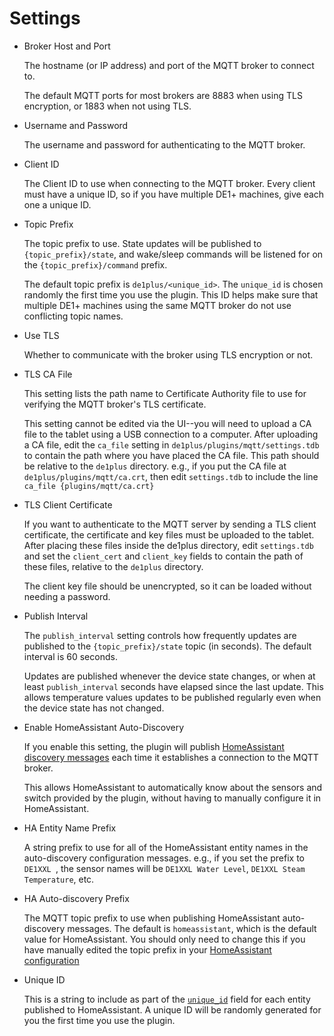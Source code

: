 # Settings

* Broker Host and Port

  The hostname (or IP address) and port of the MQTT broker to connect to.

  The default MQTT ports for most brokers are 8883 when using TLS encryption,
  or 1883 when not using TLS.

* Username and Password

  The username and password for authenticating to the MQTT broker.

* Client ID

  The Client ID to use when connecting to the MQTT broker.  Every client must
  have a unique ID, so if you have multiple DE1+ machines, give each one a
  unique ID.

* Topic Prefix

  The topic prefix to use.  State updates will be published to
  `{topic_prefix}/state`, and wake/sleep commands will be listened for on the
  `{topic_prefix}/command` prefix.

  The default topic prefix is `de1plus/<unique_id>`.  The `unique_id` is chosen
  randomly the first time you use the plugin.  This ID helps make sure that
  multiple DE1+ machines using the same MQTT broker do not use conflicting
  topic names.

* Use TLS

  Whether to communicate with the broker using TLS encryption or not.

* TLS CA File

  This setting lists the path name to Certificate Authority file to use for
  verifying the MQTT broker's TLS certificate.

  This setting cannot be edited via the UI--you will need to upload a CA
  file to the tablet using a USB connection to a computer.  After uploading a
  CA file, edit the `ca_file` setting in `de1plus/plugins/mqtt/settings.tdb` to
  contain the path where you have placed the CA file.  This path should be
  relative to the `de1plus` directory.  e.g., if you put the CA file at
  `de1plus/plugins/mqtt/ca.crt`, then edit `settings.tdb` to include the line
  `ca_file {plugins/mqtt/ca.crt}`

* TLS Client Certificate

  If you want to authenticate to the MQTT server by sending a TLS client
  certificate, the certificate and key files must be uploaded to the tablet.
  After placing these files inside the de1plus directory, edit `settings.tdb`
  and set the `client_cert` and `client_key` fields to contain the path of
  these files, relative to the `de1plus` directory.

  The client key file should be unencrypted, so it can be loaded without
  needing a password.

* Publish Interval

  The `publish_interval` setting controls how frequently updates are published
  to the `{topic_prefix}/state` topic (in seconds).  The default interval is 60
  seconds.

  Updates are published whenever the device state changes, or when at least
  `publish_interval` seconds have elapsed since the last update.  This allows
  temperature values updates to be published regularly even when the device
  state has not changed.

* Enable HomeAssistant Auto-Discovery

  If you enable this setting, the plugin will publish
  [HomeAssistant discovery messages](https://www.home-assistant.io/integrations/mqtt/#discovery-messages)
  each time it establishes a connection to the MQTT broker.

  This allows HomeAssistant to automatically know about the sensors and switch
  provided by the plugin, without having to manually configure it in
  HomeAssistant.

* HA Entity Name Prefix

  A string prefix to use for all of the HomeAssistant entity names in the
  auto-discovery configuration messages.  e.g., if you set the prefix to
  `DE1XXL `, the sensor names will be `DE1XXL Water Level`,
  `DE1XXL Steam Temperature`, etc.

* HA Auto-discovery Prefix

  The MQTT topic prefix to use when publishing HomeAssistant auto-discovery
  messages.  The default is `homeassistant`, which is the default value for
  HomeAssistant.  You should only need to change this if you have manually
  edited the topic prefix in your
  [HomeAssistant configuration](https://www.home-assistant.io/integrations/mqtt/#discovery-options)

* Unique ID

  This is a string to include as part of the
  [`unique_id`](https://www.home-assistant.io/integrations/sensor.mqtt/#unique_id)
  field for each entity published to HomeAssistant.  A unique ID will be
  randomly generated for you the first time you use the plugin.
